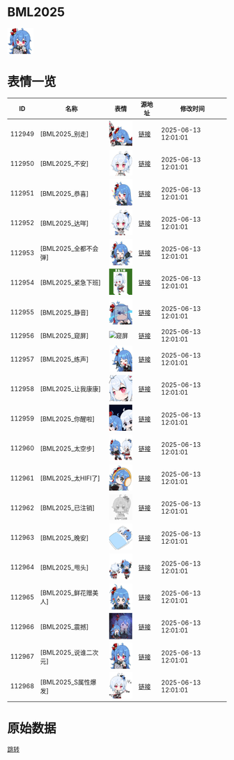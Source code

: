 # BML2025

<img src="./cover.png" height="60" alt="cover" />

# 表情一览

|ID|名称|表情|源地址|修改时间|
|----|----|----|----|----|
|112949|[BML2025_别走]|<img src="./pic/112949_%5BBML2025_别走%5D.png" height="60" alt="别走"/>|[链接](https://i0.hdslb.com/bfs/garb/6e8cc06429e3bc5a13630d4b08bb5068396f85b9.png)|2025-06-13 12:01:01|
|112950|[BML2025_不安]|<img src="./pic/112950_%5BBML2025_不安%5D.png" height="60" alt="不安"/>|[链接](https://i0.hdslb.com/bfs/garb/c1b45ac124ca068ee6e118c1ff648083814c20da.png)|2025-06-13 12:01:01|
|112951|[BML2025_恭喜]|<img src="./pic/112951_%5BBML2025_恭喜%5D.png" height="60" alt="恭喜"/>|[链接](https://i0.hdslb.com/bfs/garb/8353115a57af35cb441708aac72922801cbbe100.png)|2025-06-13 12:01:01|
|112952|[BML2025_达咩]|<img src="./pic/112952_%5BBML2025_达咩%5D.png" height="60" alt="达咩"/>|[链接](https://i0.hdslb.com/bfs/garb/364274a2790771205c59b57682748ec54a83e09f.png)|2025-06-13 12:01:01|
|112953|[BML2025_全都不会弹]|<img src="./pic/112953_%5BBML2025_全都不会弹%5D.png" height="60" alt="全都不会弹"/>|[链接](https://i0.hdslb.com/bfs/garb/9beceb3bfd3c7fe9a42f521aa383c2277f0bf431.png)|2025-06-13 12:01:01|
|112954|[BML2025_紧急下班]|<img src="./pic/112954_%5BBML2025_紧急下班%5D.png" height="60" alt="紧急下班"/>|[链接](https://i0.hdslb.com/bfs/garb/02b61afd42bfc14854ce630592afe3e7fca70404.png)|2025-06-13 12:01:01|
|112955|[BML2025_静音]|<img src="./pic/112955_%5BBML2025_静音%5D.png" height="60" alt="静音"/>|[链接](https://i0.hdslb.com/bfs/garb/2592ebac12a7da49f37d5ac429addccfff2dfbc3.png)|2025-06-13 12:01:01|
|112956|[BML2025_窥屏]|<img src="./pic/112956_%5BBML2025_窥屏%5D.png" height="60" alt="窥屏"/>|[链接](https://i0.hdslb.com/bfs/garb/967fda4b478a027d603a283389c41eb198244fc6.png)|2025-06-13 12:01:01|
|112957|[BML2025_练声]|<img src="./pic/112957_%5BBML2025_练声%5D.png" height="60" alt="练声"/>|[链接](https://i0.hdslb.com/bfs/garb/1920eb623c32b1da8199184f162afaf052821593.png)|2025-06-13 12:01:01|
|112958|[BML2025_让我康康]|<img src="./pic/112958_%5BBML2025_让我康康%5D.png" height="60" alt="让我康康"/>|[链接](https://i0.hdslb.com/bfs/garb/91b84d6fd6f9a267a0a7fb20d13a0237498a435b.png)|2025-06-13 12:01:01|
|112959|[BML2025_你醒啦]|<img src="./pic/112959_%5BBML2025_你醒啦%5D.png" height="60" alt="你醒啦"/>|[链接](https://i0.hdslb.com/bfs/garb/843553048035fde3dc37ad14964000c36f02637b.png)|2025-06-13 12:01:01|
|112960|[BML2025_太空步]|<img src="./pic/112960_%5BBML2025_太空步%5D.png" height="60" alt="太空步"/>|[链接](https://i0.hdslb.com/bfs/garb/1938f31f4703c2de69fb3e51b244b4a43b92a455.png)|2025-06-13 12:01:01|
|112961|[BML2025_太HIFI了]|<img src="./pic/112961_%5BBML2025_太HIFI了%5D.png" height="60" alt="太HIFI了"/>|[链接](https://i0.hdslb.com/bfs/garb/2ccfd1055c4efb3685427bed565fef1a5cb28019.png)|2025-06-13 12:01:01|
|112962|[BML2025_已注销]|<img src="./pic/112962_%5BBML2025_已注销%5D.png" height="60" alt="已注销"/>|[链接](https://i0.hdslb.com/bfs/garb/15e3fe8f92e9e0b78e9e8e95dca8d9783c1a9dba.png)|2025-06-13 12:01:01|
|112963|[BML2025_晚安]|<img src="./pic/112963_%5BBML2025_晚安%5D.png" height="60" alt="晚安"/>|[链接](https://i0.hdslb.com/bfs/garb/f53c2896c1dbdf9d11188cf02222318a98f76de7.png)|2025-06-13 12:01:01|
|112964|[BML2025_甩头]|<img src="./pic/112964_%5BBML2025_甩头%5D.png" height="60" alt="甩头"/>|[链接](https://i0.hdslb.com/bfs/garb/4969375768de044c7ee4d0d8066389b14f714d04.png)|2025-06-13 12:01:01|
|112965|[BML2025_鲜花赠美人]|<img src="./pic/112965_%5BBML2025_鲜花赠美人%5D.png" height="60" alt="鲜花赠美人"/>|[链接](https://i0.hdslb.com/bfs/garb/2fca6ffd02230c7fac2b84c360c9d1a619de447d.png)|2025-06-13 12:01:01|
|112966|[BML2025_震撼]|<img src="./pic/112966_%5BBML2025_震撼%5D.png" height="60" alt="震撼"/>|[链接](https://i0.hdslb.com/bfs/garb/c50a08e15523b434ece74bd33dc83010aabbed7b.png)|2025-06-13 12:01:01|
|112967|[BML2025_说谁二次元]|<img src="./pic/112967_%5BBML2025_说谁二次元%5D.png" height="60" alt="说谁二次元"/>|[链接](https://i0.hdslb.com/bfs/garb/65952f942e8845e8388a3b45c65ee94f4cc1f265.png)|2025-06-13 12:01:01|
|112968|[BML2025_S属性爆发]|<img src="./pic/112968_%5BBML2025_S属性爆发%5D.png" height="60" alt="S属性爆发"/>|[链接](https://i0.hdslb.com/bfs/garb/a7128ae1c2183dc68519e25c89684ac43433a224.png)|2025-06-13 12:01:01|

# 原始数据

[跳转](./raw.json)

